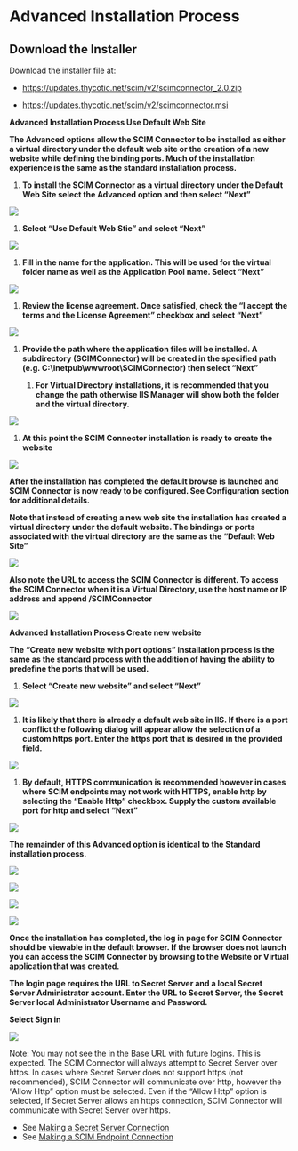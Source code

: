 [title]: # (Advanced Installation)
[tags]: # (advanced, installation)
[priority]: # (105)
# Advanced Installation Process

## Download the Installer

Download the installer file at:
* https://updates.thycotic.net/scim/v2/scimconnector_2.0.zip

* https://updates.thycotic.net/scim/v2/scimconnector.msi


**Advanced Installation Process Use Default Web Site**

**The Advanced options allow the SCIM Connector to be installed as either a
virtual directory under the default web site or the creation of a new website
while defining the binding ports. Much of the installation experience is the
same as the standard installation process.**

1.  **To install the SCIM Connector as a virtual directory under the Default Web
    Site select the Advanced option and then select “Next”**

![](images/0bc8627e0a7e951fd2aadca8d9df7468.png)

1.  **Select “Use Default Web Stie” and select “Next”**

![](images/4e0570069089839fd003026caa61964c.png)

1.  **Fill in the name for the application. This will be used for the virtual
    folder name as well as the Application Pool name. Select “Next”**

![](images/d57746256c64a6be757577e89799ef62.png)

1.  **Review the license agreement. Once satisfied, check the “I accept the
    terms and the License Agreement” checkbox and select “Next”**

![](images/693323d66974a9754878b8d34d810e1e.png)

1.  **Provide the path where the application files will be installed. A
    subdirectory (SCIMConnector) will be created in the specified path (e.g.
    C:\\inetpub\\wwwroot\\SCIMConnector) then select “Next”**

    1.  **For Virtual Directory installations, it is recommended that you change
        the path otherwise IIS Manager will show both the folder and the virtual
        directory.**

![](images/ea6b466431918cdaac0354f535c58aa8.png)

1.  **At this point the SCIM Connector installation is ready to create the
    website**

![](images/a5f1ed159a16d08f083d35ee89284aa0.png)

**After the installation has completed the default browse is launched and SCIM
Connector is now ready to be configured. See Configuration section for
additional details.**

**Note that instead of creating a new web site the installation has created a
virtual directory under the default website. The bindings or ports associated
with the virtual directory are the same as the “Default Web Site”**

![](images/3e476855aadf0eeb36b12966db6b997e.png)

**Also note the URL to access the SCIM Connector is different. To access the
SCIM Connector when it is a Virtual Directory, use the host name or IP address
and append /SCIMConnector**

![](images/ee664aaf686984ef29ac4dab37b290b5.png)

**Advanced Installation Process Create new website**

**The “Create new website with port options” installation process is the same as
the standard process with the addition of having the ability to predefine the
ports that will be used.**

1.  **Select “Create new website” and select “Next”**

![](images/e8119bd57b71e64af58f68187a1a5ddc.png)

1.  **It is likely that there is already a default web site in IIS. If there is
    a port conflict the following dialog will appear allow the selection of a
    custom https port. Enter the https port that is desired in the provided
    field.**

![](images/99686d5ee91bb7229fa67f8694db66b8.png)

1.  **By default, HTTPS communication is recommended however in cases where SCIM
    endpoints may not work with HTTPS, enable http by selecting the “Enable
    Http” checkbox. Supply the custom available port for http and select
    “Next”**

![](images/a7c37979773a76aaee89b559c854d647.png)

**The remainder of this Advanced option is identical to the Standard
installation process.**

![](images/d57746256c64a6be757577e89799ef62.png)

![](images/693323d66974a9754878b8d34d810e1e.png)

![](images/ea6b466431918cdaac0354f535c58aa8.png)

![](images/a5f1ed159a16d08f083d35ee89284aa0.png)

**Once the installation has completed, the log in page for SCIM Connector should
be viewable in the default browser. If the browser does not launch you can
access the SCIM Connector by browsing to the Website or Virtual application that
was created.**

**The login page requires the URL to Secret Server and a local Secret Server
Administrator account. Enter the URL to Secret Server, the Secret Server local
Administrator Username and Password.**

**Select Sign in**

![](images/aa0c82073b35886842fa28a7b6d50c6a.png)

Note: You may not see the in the Base URL with future logins. This is expected.
The SCIM Connector will always attempt to Secret Server over https. In cases
where Secret Server does not support https (not recommended), SCIM Connector
will communicate over http, however the “Allow Http” option must be selected.
Even if the “Allow Http” option is selected, if Secret Server allows an https
connection, SCIM Connector will communicate with Secret Server over https.
   * See [Making a Secret Server Connection](https://thycotic.force.com/support/s/article/SS-INTG-EXT-SCIM-Connector#ConnectingtoSecretServer)
   * See [Making a SCIM Endpoint Connection](https://thycotic.force.com/support/s/article/SS-INTG-EXT-SCIM-Connector#SCIMEndpoints)
